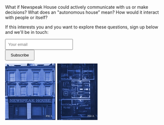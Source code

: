What if Newspeak House could actively communicate with us or make decisions?
What does an "autonomous house” mean? How would it interact with people or itself?

If this interests you and you want to explore these questions, sign up below and we'll be in touch:
<form action="https://formspree.io/f/mpwzenql" method="POST">
    <div style="max-width: 300px; margin: 10px 0;">
        <input
            type="email"
            name="email"
            placeholder="Your email"
            required
            style="padding: 8px; width: 200px; margin-right: 8px;"
        >
        <button type="submit" style="padding: 8px 16px;">
            Subscribe
        </button>
    </div>
</form>

<img src="../images/FrontNewspeakHouse02.jpg" alt="NWSPK House" class="img-fluid">

